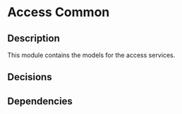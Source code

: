 # Access Common

## Description

This module contains the models for the access services.

## Decisions

## Dependencies